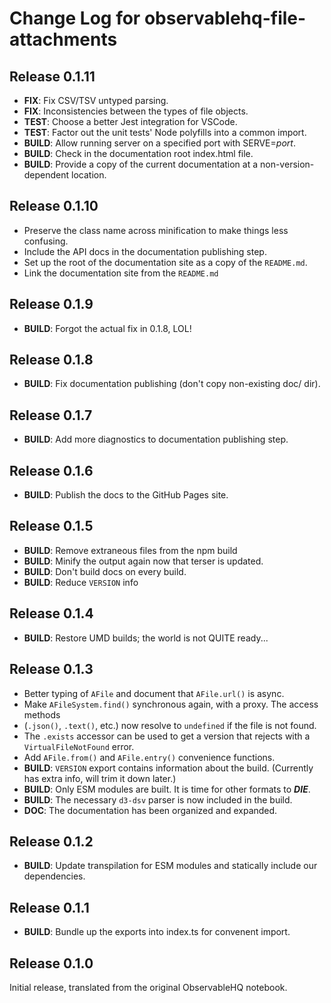 # Change Log for observablehq-file-attachments

## Release 0.1.11
* **FIX**: Fix CSV/TSV untyped parsing.
* **FIX**: Inconsistencies between the types of file objects.
* **TEST**: Choose a better Jest integration for VSCode.
* **TEST**: Factor out the unit tests' Node polyfills into a common import.
* **BUILD**: Allow running server on a specified port with SERVE=_port_.
* **BUILD**: Check in the documentation root index.html file.
* **BUILD**: Provide a copy of the current documentation at a non-version-dependent location.

## Release 0.1.10
* Preserve the class name across minification to make things less confusing.
* Include the API docs in the documentation publishing step.
* Set up the root of the documentation site as a copy of the `README.md`.
* Link the documentation site from the `README.md`

## Release 0.1.9
* **BUILD**: Forgot the actual fix in 0.1.8, LOL!

## Release 0.1.8
* **BUILD**: Fix documentation publishing (don't copy non-existing doc/ dir).

## Release 0.1.7
* **BUILD**: Add more diagnostics to documentation publishing step.

## Release 0.1.6
* **BUILD**: Publish the docs to the GitHub Pages site.

## Release 0.1.5
* **BUILD**: Remove extraneous files from the npm build
* **BUILD**: Minify the output again now that terser is updated.
* **BUILD**: Don't build docs on every build.
* **BUILD**: Reduce `VERSION` info

## Release 0.1.4
* **BUILD**: Restore UMD builds; the world is not QUITE ready...

## Release 0.1.3
* Better typing of `AFile` and document that `AFile.url()` is async.
* Make `AFileSystem.find()` synchronous again, with a proxy. The access methods
* (`.json()`, `.text()`, etc.) now resolve to `undefined` if the file is not found.
* The `.exists` accessor can be used to get a version that rejects with a `VirtualFileNotFound` error.
* Add `AFile.from()` and `AFile.entry()` convenience functions.
* **BUILD**: `VERSION` export contains information about the build. (Currently has extra info, will trim it down later.)
* **BUILD**: Only ESM modules are built. It is time for other formats to **_DIE_**.
* **BUILD**: The necessary `d3-dsv` parser is now included in the build.
* **DOC**: The documentation has been organized and expanded.
## Release 0.1.2
* **BUILD**: Update transpilation for ESM modules and statically include our dependencies.

## Release 0.1.1
* **BUILD**: Bundle up the exports into index.ts for convenent import.

## Release 0.1.0

Initial release, translated from the original ObservableHQ notebook.